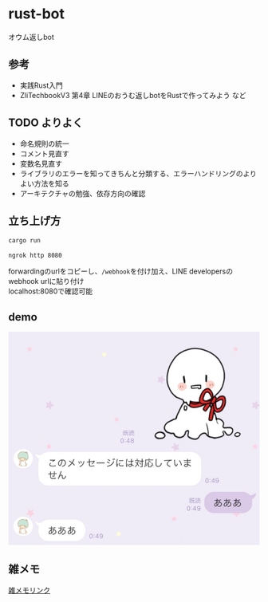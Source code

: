 # rust-bot
オウム返しbot
<br>

## 参考
- 実践Rust入門
- ZliTechbookV3 第4章 LINEのおうむ返しbotをRustで作ってみよう
など

## TODO よりよく
- 命名規則の統一
- コメント見直す
- 変数名見直す
- ライブラリのエラーを知ってきちんと分類する、エラーハンドリングのよりよい方法を知る
- アーキテクチャの勉強、依存方向の確認



## 立ち上げ方
```
cargo run
```  
```
ngrok http 8080
``` 

forwardingのurlをコピーし、``/webhook``を付け加え、LINE developersのwebhook urlに貼り付け  \
localhost:8080で確認可能


## demo
![デモ](img/demo.jpg)

## 雑メモ
[雑メモリンク](memo.md)